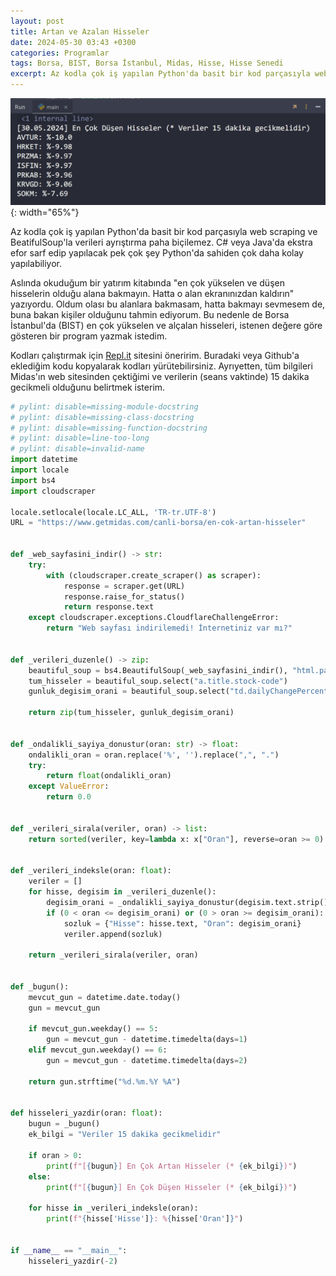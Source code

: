 ```yaml
---
layout: post
title: Artan ve Azalan Hisseler
date: 2024-05-30 03:43 +0300
categories: Programlar
tags: Borsa, BIST, Borsa İstanbul, Midas, Hisse, Hisse Senedi
excerpt: Az kodla çok iş yapılan Python'da basit bir kod parçasıyla web scraping ve BeatifulSoup'la verileri ayrıştırma paha biçilemez. C# veya Java'da ekstra efor sarf edip yapılacak pek çok şey Python'da sahiden çok daha kolay yapılabiliyor...
---
```


![artan-ve-azalan-hisseler](/images/programlar/artan-ve-azalan-hisseler.png){: width="65%"}

Az kodla çok iş yapılan Python'da basit bir kod parçasıyla web scraping ve BeatifulSoup'la verileri ayrıştırma paha biçilemez. C# veya Java'da ekstra efor sarf edip yapılacak pek çok şey Python'da sahiden çok daha kolay yapılabiliyor.

Aslında okuduğum bir yatırım kitabında "en çok yükselen ve düşen hisselerin olduğu alana bakmayın. Hatta o alan ekranınızdan kaldırın" yazıyordu. Oldum olası bu alanlara bakmasam, hatta bakmayı sevmesem de, buna bakan kişiler olduğunu tahmin ediyorum. Bu nedenle de Borsa İstanbul'da (BIST) en çok yükselen ve alçalan hisseleri, istenen değere göre gösteren bir program yazmak istedim.

Kodları çalıştırmak için [Repl.it](https://replit.com) sitesini öneririm. Buradaki veya Github'a eklediğim kodu kopyalarak kodları yürütebilirsiniz. Ayrıyetten, tüm bilgileri Midas'ın web sitesinden çektiğimi ve verilerin (seans vaktinde) 15 dakika gecikmeli olduğunu belirtmek isterim.

```python
# pylint: disable=missing-module-docstring
# pylint: disable=missing-class-docstring
# pylint: disable=missing-function-docstring
# pylint: disable=line-too-long
# pylint: disable=invalid-name
import datetime
import locale
import bs4
import cloudscraper

locale.setlocale(locale.LC_ALL, 'TR-tr.UTF-8')
URL = "https://www.getmidas.com/canli-borsa/en-cok-artan-hisseler"


def _web_sayfasini_indir() -> str:
    try:
        with (cloudscraper.create_scraper() as scraper):
            response = scraper.get(URL)
            response.raise_for_status()
            return response.text
    except cloudscraper.exceptions.CloudflareChallengeError:
        return "Web sayfası indirilemedi! İnternetiniz var mı?"


def _verileri_duzenle() -> zip:
    beautiful_soup = bs4.BeautifulSoup(_web_sayfasini_indir(), "html.parser")
    tum_hisseler = beautiful_soup.select("a.title.stock-code")
    gunluk_degisim_orani = beautiful_soup.select("td.dailyChangePercent")

    return zip(tum_hisseler, gunluk_degisim_orani)


def _ondalikli_sayiya_donustur(oran: str) -> float:
    ondalikli_oran = oran.replace('%', '').replace(",", ".")
    try:
        return float(ondalikli_oran)
    except ValueError:
        return 0.0


def _verileri_sirala(veriler, oran) -> list:
    return sorted(veriler, key=lambda x: x["Oran"], reverse=oran >= 0)


def _verileri_indeksle(oran: float):
    veriler = []
    for hisse, degisim in _verileri_duzenle():
        degisim_orani = _ondalikli_sayiya_donustur(degisim.text.strip())
        if (0 < oran <= degisim_orani) or (0 > oran >= degisim_orani):
            sozluk = {"Hisse": hisse.text, "Oran": degisim_orani}
            veriler.append(sozluk)

    return _verileri_sirala(veriler, oran)


def _bugun():
    mevcut_gun = datetime.date.today()
    gun = mevcut_gun

    if mevcut_gun.weekday() == 5:
        gun = mevcut_gun - datetime.timedelta(days=1)
    elif mevcut_gun.weekday() == 6:
        gun = mevcut_gun - datetime.timedelta(days=2)

    return gun.strftime("%d.%m.%Y %A")


def hisseleri_yazdir(oran: float):
    bugun = _bugun()
    ek_bilgi = "Veriler 15 dakika gecikmelidir"

    if oran > 0:
        print(f"[{bugun}] En Çok Artan Hisseler (* {ek_bilgi})")
    else:
        print(f"[{bugun}] En Çok Düşen Hisseler (* {ek_bilgi})")

    for hisse in _verileri_indeksle(oran):
        print(f"{hisse['Hisse']}: %{hisse['Oran']}")


if __name__ == "__main__":
    hisseleri_yazdir(-2)
```
